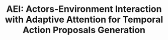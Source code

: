 ---
title: 'AEI: Actors-Environment Interaction with Adaptive Attention for Temporal Action Proposals Generation'

# Authors
# If you created a profile for a user (e.g. the default `admin` user), write the username (folder name) here
# and it will be replaced with their full name and linked to their profile.
authors:
  - Khoa Vo
  - Hyekang Joo
  - Kashu Yamazaki
  - Sang Truong
  - Kris Kitani
  - Minh-Triet Tran
  - Ngan Le

# Schedule page publish date (NOT publication's date).
publishDate: '2021-11-22T00:00:00Z'

publication: BMVC (2021)
publication_note: Oral Session


abstract: ''

# Summary. An optional shortened abstract.
summary: ''

tags:
  - Temporal Action Proposal

# Display this page in the Featured widget?
featured: false

# Custom links (uncomment lines below)
# links:
# - name: Custom Link
#   url: http://example.org

url_pdf: 'https://www.bmvc2021-virtualconference.com/conference/papers/paper_1095.html'
url_openreview: ''
url_preprint: 'https://arxiv.org/abs/2110.11474'
url_code: 'https://github.com/vhvkhoa/TAPG-AgentEnvInteration'
url_poster: ''
url_project: ''
url_slides: ''

# Featured image
# To use, add an image named `featured.jpg/png` to your page's folder.
image: 
  focal_point: ''
  preview_only: false

# Associated Projects (optional).
#   Associate this publication with one or more of your projects.
#   Simply enter your project's folder or file name without extension.
#   E.g. `internal-project` references `content/project/internal-project/index.md`.
#   Otherwise, set `projects: []`.
projects:
  - example

# Slides (optional).
#   Associate this publication with Markdown slides.
#   Simply enter your slide deck's filename without extension.
#   E.g. `slides: "example"` references `content/slides/example/index.md`.
#   Otherwise, set `slides: ""`.
slides: example
---